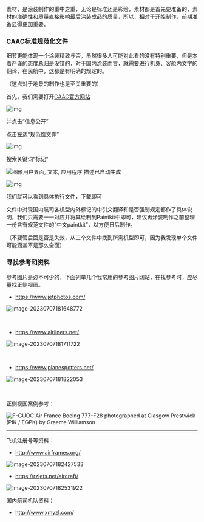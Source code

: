 素材，是涂装制作的重中之重，无论是标准还是彩绘，素材都是首先要准备的，素材的准确性和质量直接影响最后涂装成品的质量，所以，相对于开始制作，前期准备显得更加重要。

### CAAC标准规范化文件

细节更能体现一个涂装精致与否，虽然很多人可能对此看的没有特别重要，但是本着严谨的态度总归是没错的，对于国内涂装而言，就需要进行机身、客舱内文字的翻译，在民航中，这都是有明确的规定的。

（这点对于地景的制作也是至关重要的）

首先，我们需要打开[CAAC官方网站](http://www.caac.gov.cn/index.html)



![img](https://img1.imgtp.com/2023/07/07/pOjTr7sv.png)

并点击“信息公开”

 

 

 

 

点击左边“规范性文件”

![img](https://img1.imgtp.com/2023/07/07/oKfMa6e2.png)

搜索关键词“标记”

![图形用户界面, 文本, 应用程序  描述已自动生成](https://img1.imgtp.com/2023/07/07/9Fm2oPyK.png)

 

![img](https://img1.imgtp.com/2023/07/07/Z3bA0P07.png)

我们就可以看到具体执行文件，下载即可

文件中对现国内航司各机型内外标记的中引文翻译和是否强制规定都作了具体说明，我们只需要一一对应并将其绘制到Paintkit中即可，建议再涂装制作之前整理一份含有规范文件的“中文paintkit”，以方便日后制作。

（不要管后面是否是失效，从三个文件中找到所需机型即可，因为我发现单个文件可能涵盖不是那么全面）

 

### 寻找参考和资料

参考图片是必不可少的，下面列举几个我常用的参考图片网站，在找参考时，应尽量找正侧视图。

- https://www.jetphotos.com/ 

![image-20230707181648772](https://img1.imgtp.com/2023/07/07/Cs8FDEa8.png)

<br>

- https://www.airliners.net/ 

![image-20230707181711722](https://img1.imgtp.com/2023/07/07/lVRzXS3B.png)

<br>

- https://www.planespotters.net/ 

![image-20230707181822053](https://img1.imgtp.com/2023/07/07/qDzke5sQ.png)

<br>

正侧视图案例参考：

![F-GUOC Air France Boeing 777-F28 photographed at Glasgow Prestwick (PIK / EGPK) by Graeme Williamson](https://img1.imgtp.com/2023/07/07/yFCPAbK8.jpg)

---



飞机注册号等资料：

- http://www.airframes.org/

![image-20230707182427533](https://img1.imgtp.com/2023/07/07/fhrxALcf.png)

- https://rzjets.net/aircraft/

 ![image-20230707182531922](https://img1.imgtp.com/2023/07/07/UU3dSuaN.png)

国内航司机队资料：

- http://www.xmyzl.com/